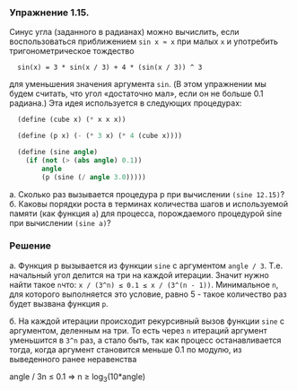 ### Упражнение 1.15.

Синус угла (заданного в радианах) можно вычислить, если воспользоваться приближением `sin x ≈ x` при малых `x` и употребить тригонометрическое тождество

```
  sin(x) = 3 * sin(x / 3) + 4 * (sin(x / 3)) ^ 3
```

для уменьшения значения аргумента `sin`. (В этом упражнении мы будем считать, что угол «достаточно мал», если он не больше 0.1 радиана.) Эта идея используется в следующих процедурах:

```scheme
  (define (cube x) (* x x x))

  (define (p x) (- (* 3 x) (* 4 (cube x))))

  (define (sine angle)
    (if (not (> (abs angle) 0.1))
        angle
        (p (sine (/ angle 3.0)))))
```

а. Сколько раз вызывается процедура p при вычислении `(sine 12.15)`?
б. Каковы порядки роста в терминах количества шагов и используемой памяти (как функция `a`) для процесса, порождаемого процедурой sine при вычислении `(sine a)`?

### Решение 

a. Функция p вызывается из функции `sine` с аргументом `angle / 3`. Т.е. начальный угол делится на три на каждой итерации. Значит нужно найти такое `n`что: `x / (3^n) ≤ 0.1 ≤ x / (3^(n - 1))`. Минимальное `n`, для которого выполняется это условие, равно 5 - такое количество раз будет вызвана функция `p`.

б. На каждой итерации происходит рекурсивный вызов функции  `sine` с аргументом, деленным на три. То есть через `n` итераций аргумент уменьшится в `3^n` раз, а стало быть, так как процесс останавливается тогда, когда аргумент становится меньше 0.1 по модулю, из выведенного ранее неравенства

angle / 3n ≤ 0.1 => n ≥ log<sub>3</sub>(10*angle)